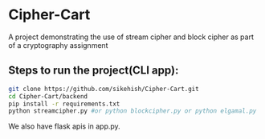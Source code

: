 # Cipher-Cart
A project demonstrating the use of stream cipher and block cipher as part of a cryptography assignment

## Steps to run the project(CLI app):

```bash
git clone https://github.com/sikehish/Cipher-Cart.git
cd Cipher-Cart/backend
pip install -r requirements.txt
python streamcipher.py #or python blockcipher.py or python elgamal.py
```

We also have flask apis in app.py.



